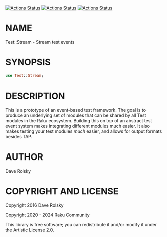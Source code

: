 [![Actions Status](https://github.com/raku-community-modules/Test-Stream/actions/workflows/linux.yml/badge.svg)](https://github.com/raku-community-modules/Test-Stream/actions) [![Actions Status](https://github.com/raku-community-modules/Test-Stream/actions/workflows/macos.yml/badge.svg)](https://github.com/raku-community-modules/Test-Stream/actions) [![Actions Status](https://github.com/raku-community-modules/Test-Stream/actions/workflows/windows.yml/badge.svg)](https://github.com/raku-community-modules/Test-Stream/actions)

NAME
====

Test::Stream - Stream test events

SYNOPSIS
========

```raku
use Test::Stream;
```

DESCRIPTION
===========

This is a prototype of an event-based test framework. The goal is to produce an underlying set of modules that can be shared by all Test modules in the Raku ecosystem. Building this on top of an abstract test event system makes integrating different modules much easier. It also makes testing your test modules *much* easier, and allows for output formats besides TAP.

AUTHOR
======

Dave Rolsky

COPYRIGHT AND LICENSE
=====================

Copyright 2016 Dave Rolsky

Copyright 2020 - 2024 Raku Community

This library is free software; you can redistribute it and/or modify it under the Artistic License 2.0.


